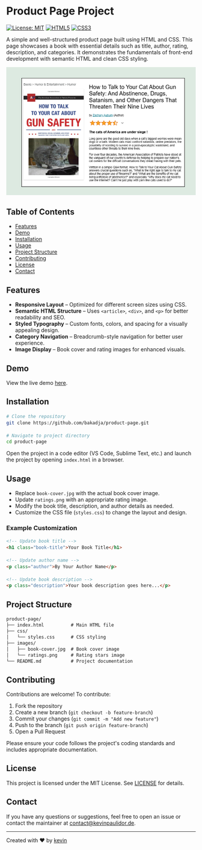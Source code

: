 # Product Page Project

[![License: MIT](https://img.shields.io/badge/License-MIT-yellow.svg)](https://opensource.org/licenses/MIT)
[![HTML5](https://img.shields.io/badge/HTML5-E34F26?style=flat&logo=html5&logoColor=white)](https://developer.mozilla.org/en-US/docs/Web/HTML)
[![CSS3](https://img.shields.io/badge/CSS3-1572B6?style=flat&logo=css3&logoColor=white)](https://developer.mozilla.org/en-US/docs/Web/CSS)

A simple and well-structured product page built using HTML and CSS. This page showcases a book with essential details such as title, author, rating, description, and categories. It demonstrates the fundamentals of front-end development with semantic HTML and clean CSS styling.

![Product Page Preview](images/preview.png)

## Table of Contents
- [Features](#features)
- [Demo](#demo)
- [Installation](#installation)
- [Usage](#usage)
- [Project Structure](#project-structure)
- [Contributing](#contributing)
- [License](#license)
- [Contact](#contact)

## Features

- **Responsive Layout** – Optimized for different screen sizes using CSS.
- **Semantic HTML Structure** – Uses `<article>`, `<div>`, and `<p>` for better readability and SEO.
- **Styled Typography** – Custom fonts, colors, and spacing for a visually appealing design.
- **Category Navigation** – Breadcrumb-style navigation for better user experience.
- **Image Display** – Book cover and rating images for enhanced visuals.

## Demo

View the live demo [here](https://bakadja.github.io/product-page/).

## Installation

```bash
# Clone the repository
git clone https://github.com/bakadja/product-page.git

# Navigate to project directory
cd product-page
```

Open the project in a code editor (VS Code, Sublime Text, etc.) and launch the project by opening `index.html` in a browser.

## Usage

- Replace `book-cover.jpg` with the actual book cover image.
- Update `ratings.png` with an appropriate rating image.
- Modify the book title, description, and author details as needed.
- Customize the CSS file (`styles.css`) to change the layout and design.

### Example Customization

```html
<!-- Update book title -->
<h1 class="book-title">Your Book Title</h1>

<!-- Update author name -->
<p class="author">By Your Author Name</p>

<!-- Update book description -->
<p class="description">Your book description goes here...</p>
```

## Project Structure

```
product-page/
├── index.html          # Main HTML file
├── css/
│   └── styles.css      # CSS styling
├── images/
│   ├── book-cover.jpg  # Book cover image
│   └── ratings.png     # Rating stars image
└── README.md           # Project documentation
```

## Contributing

Contributions are welcome! To contribute:

1. Fork the repository
2. Create a new branch (`git checkout -b feature-branch`)
3. Commit your changes (`git commit -m "Add new feature"`)
4. Push to the branch (`git push origin feature-branch`)
5. Open a Pull Request

Please ensure your code follows the project's coding standards and includes appropriate documentation.

## License

This project is licensed under the MIT License. See [LICENSE](LICENSE) for details.

## Contact

If you have any questions or suggestions, feel free to open an issue or contact the maintainer at [contact@kevinpaulidor.de](mailto:contact@kevinpaulidor.de).

---

Created with ❤️ by [kevin](https://github.com/bakadja)
